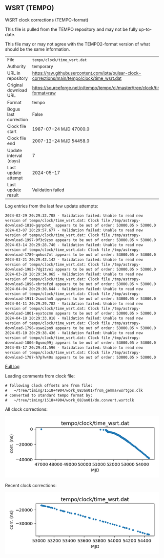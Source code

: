 
## WSRT (TEMPO)

WSRT clock corrections (TEMPO-format)

This file is pulled from the TEMPO repository and may not be fully
up-to-date.

This file may or may not agree with the TEMPO2-format version of what
should be the same information.

|     |     |
|:--- |:--- |
| File | `tempo/clock/time_wsrt.dat` |
| Authority | temporary |
| URL in repository | <https://raw.githubusercontent.com/ipta/pulsar-clock-corrections/main/tempo/clock/time_wsrt.dat> |
| Original download URL | <https://sourceforge.net/p/tempo/tempo/ci/master/tree/clock/time_wsrt.dat?format=raw> |
| Format | tempo |
| Bogus last correction | False |
| Clock file start | 1987-07-24 MJD 47000.0 |
| Clock file end | 2007-12-24 MJD 54458.0 |
| Update interval (days) | 7 |
| Last update attempt | 2024-05-17 |
| Last update result | Validation failed |

Log entries from the last few update attempts:
```
2024-02-29 20:29:32.708 - Validation failed: Unable to read new version of tempo/clock/time_wsrt.dat: Clock file /tmp/astropy-download-1810-gqrpdwt_ appears to be out of order: 53000.05 > 53000.0
2024-03-07 20:29:57.677 - Validation failed: Unable to read new version of tempo/clock/time_wsrt.dat: Clock file /tmp/astropy-download-1997-9f3c9zsx appears to be out of order: 53000.05 > 53000.0
2024-03-14 20:29:28.740 - Validation failed: Unable to read new version of tempo/clock/time_wsrt.dat: Clock file /tmp/astropy-download-1789-qmkos7mt appears to be out of order: 53000.05 > 53000.0
2024-03-21 20:29:42.142 - Validation failed: Unable to read new version of tempo/clock/time_wsrt.dat: Clock file /tmp/astropy-download-1983-7dg1tve1 appears to be out of order: 53000.05 > 53000.0
2024-03-28 20:29:34.065 - Validation failed: Unable to read new version of tempo/clock/time_wsrt.dat: Clock file /tmp/astropy-download-1896-xbrtefzd appears to be out of order: 53000.05 > 53000.0
2024-04-04 20:29:30.644 - Validation failed: Unable to read new version of tempo/clock/time_wsrt.dat: Clock file /tmp/astropy-download-1911-2suothm5 appears to be out of order: 53000.05 > 53000.0
2024-04-11 20:29:29.782 - Validation failed: Unable to read new version of tempo/clock/time_wsrt.dat: Clock file /tmp/astropy-download-1801-eyxtozmn appears to be out of order: 53000.05 > 53000.0
2024-04-18 20:29:33.818 - Validation failed: Unable to read new version of tempo/clock/time_wsrt.dat: Clock file /tmp/astropy-download-1796-uswo2pn9 appears to be out of order: 53000.05 > 53000.0
2024-05-10 20:29:38.436 - Validation failed: Unable to read new version of tempo/clock/time_wsrt.dat: Clock file /tmp/astropy-download-1806-0gvmq99j appears to be out of order: 53000.05 > 53000.0
2024-05-17 20:29:41.596 - Validation failed: Unable to read new version of tempo/clock/time_wsrt.dat: Clock file /tmp/astropy-download-1787-h7p7w40s appears to be out of order: 53000.05 > 53000.0
```
[Full log](https://raw.githubusercontent.com/ipta/pulsar-clock-corrections/main/log/tempo/clock/time_wsrt.dat.log)

Leading comments from clock file:

    # following clock offsets are from file:
    #   ~/tree/timing/1518+4904/work_08Jan01/from_gemma/wsrtgps.clk
    # converted to standard tempo format by:
    #   ~/tree/timing/1518+4904/work_08Jan01/do.convert.wsrtclk



All clock corrections:

![plot of all clock corrections](time_wsrt.dat.png "All corrections")

Recent clock corrections:

![plot of recent clock corrections](time_wsrt.dat.short.png "Recent corrections")

